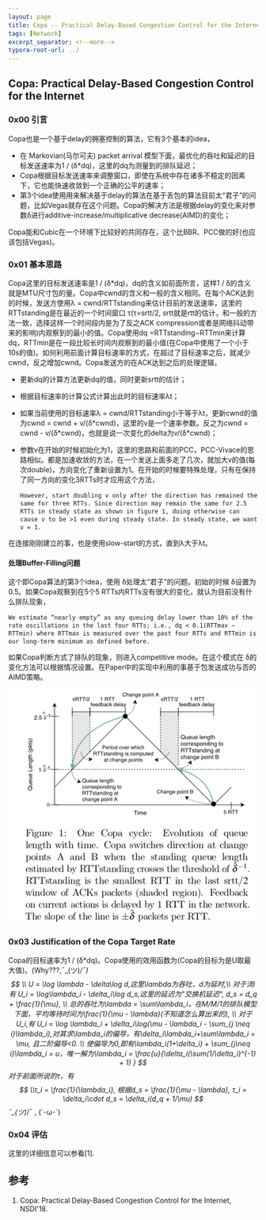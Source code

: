```yaml
---
layout: page
title: Copa -- Practical Delay-Based Congestion Control for the Internet
tags: [Network]
excerpt_separator: <!--more-->
typora-root-url: ../
---
```


## Copa: Practical Delay-Based Congestion Control for the Internet

### 0x00 引言

  Copa也是一个基于delay的拥塞控制的算法，它有3个基本的idea，

*  在 Markovian(马尔可夫) packet arrival 模型下面，最优化的吞吐和延迟的目标发送速率为1 / (δ*dq)，这里的dq为测量到的排队延迟；
* Copa根据目标发送速率来调整窗口，即使在系统中存在诸多不稳定的因素下，它也能快速收敛到一个正确的公平的速率；
* 第3个idea使用用来解决基于delay的算法在基于丢包的算法目前太“君子”的问题，比如Vegas就存在这个问题。Copa的解决方法是根据delay的变化来对参数δ进行additive-increase/multiplicative decrease(AIMD)的变化；

Copa能和Cubic在一个环境下比较好的共同存在，这个比BBR、PCC做的好(也应该包括Vegas)。



### 0x01 基本思路

  Copa这里的目标发送速率是1 / (δ*dq)，dq的含义如前面所言，这样1 / δ的含义就是MTU尺寸包的量。Copa中cwnd的含义和一般的含义相同。在每个ACK达到的时候，发送方使用λ = cwnd/RTTstanding来估计目前的发送速率，这里的RTTstanding是在最近的一个时间窗口 τ(τ=srtt/2, srtt就是rtt的估计，和一般的方法一致，选择这样一个时间段内是为了反之ACK compression或者是网络抖动带来的影响)内观察到的最小的值。Copa使用dq =RTTstanding−RTTmin来计算dq，RTTmin是在一段比较长时间内观察到的最小值(在Copa中使用了一个小于10s的值)。如何利用前面计算目标速率的方式，在超过了目标速率之后，就减少cwnd，反之增加cwnd。Copa发送方的在ACK达到之后的处理逻辑，

* 更新dq的计算方法更新dq的值，同时更新srtt的估计；

* 根据目标速率的计算公式计算出此时的目标速率λt；

* 如果当前使用的目标速率λ = cwnd/RTTstanding小于等于λt，更新cwnd的值为cwnd = cwnd + v/(δ*cwnd)，这里的v是一个速率参数。反之为cwnd = cwnd - v/(δ\*cwnd)，也就是说一次变化的delta为v/(δ\*cwnd)；

* 参数v在开始的时候初始化为1，这里的思路和前面的PCC，PCC-Vivace的思路相似。都是加速收敛的方法，在一个发送上面多走了几次，就加大v的值(每次double)，方向变化了重新设置为1。在开始的时候要特殊处理，只有在保持了同一方向的变化3RTTs时才应用这个方法，

  ```
  However, start doubling v only after the direction has remained the same for three RTTs. Since direction may remain the same for 2.5 RTTs in steady state as shown in figure 1, doing otherwise can cause v to be >1 even during steady state. In steady state, we want v = 1.
  ```

在连接刚刚建立的事，也是使用slow-start的方式，直到λ大于λt。

#### 处理Buffer-Filling问题

   这个即Copa算法的第3个idea，使用 δ处理太“君子”的问题。初始的时候 δ设置为0.5。如果Copa观察到在5个5 RTTs内RTTs没有很大的变化，就认为目前没有什么排队现象，

```
We estimate “nearly empty” as any queuing delay lower than 10% of the rate oscillations in the last four RTTs; i.e., dq < 0.1(RTTmax − RTTmin) where RTTmax is measured over the past four RTTs and RTTmin is our long-term minimum as defined before.
```

 如果Copa判断方式了排队的现象，则进入competitive mode。在这个模式在 δ的变化方法可以根据情况设置。在Paper中的实现中利用的事基于包发送成功与否的AIMD策略。

![copa-cycle](/assets/images/copa-cycle.png)

### 0x03 Justification of the Copa Target Rate

  Copa的目标速率为1 / (δ*dq)。Copa使用的效用函数为(Copa的目标为是U取最大值)。(Why???,¯\_(ツ)_/¯)
$$
\\ U = \log \lambda - \delta\log d,这里\lambda为吞吐，d为延时,\\ 
对于流i有 U_i = \log\lambda_i - \delta_i\log d_s,这里的延迟为"交换机延迟“, d_s = d_q + \frac{1}{\mu}, \\
总的吞吐为\lambda = \sum\lambda_i，在M/M/1的排队模型下面，平均等待时间为\frac{1}{\mu - \lambda}(不知道怎么算出来的), \\
对于 U_i,有 U_i = \log \lambda_i + \delta_i\log(\mu - \lambda_i - \sum_{j \neq i}\lambda_i),对其求\lambda_i的偏导，有\delta_i\lambda_i+\sum\lambda_i = \mu, 且二阶偏导<0. \\
使偏导为0,即有\lambda_i(1+\delta_i) + \sum_{j\neq i}\lambda_i = u，唯一解为\lambda_i = \frac{u}{\delta_i(\sum(1/\delta_i)^{-1} + 1) }
$$
对于前面所说的τ，有
$$
\\τ_i = \frac{1}{\lambda_i}, 根据d_s = \frac{1}{\mu - \lambda}, τ_i = \delta_i\cdot d_s = \delta_i(d_q + 1/\mu)
$$
¯\_(ツ)_/¯ , (´･ω･`)

### 0x04 评估

 这里的详细信息可以参看[1].



## 参考

1. Copa: Practical Delay-Based Congestion Control for the Internet, NSDI'18.